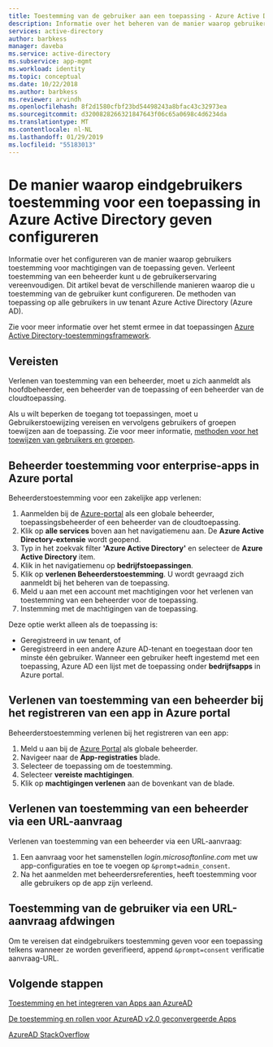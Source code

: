 ```yaml
---
title: Toestemming van de gebruiker aan een toepassing - Azure Active Directory configureren | Microsoft Docs
description: Informatie over het beheren van de manier waarop gebruikers toestemming voor machtigingen van de toepassing geven. Verleent toestemming van een beheerder kunt u de gebruikerservaring vereenvoudigen. Deze methoden zijn van toepassing op alle gebruikers in uw tenant Azure Active Directory (Azure AD).
services: active-directory
author: barbkess
manager: daveba
ms.service: active-directory
ms.subservice: app-mgmt
ms.workload: identity
ms.topic: conceptual
ms.date: 10/22/2018
ms.author: barbkess
ms.reviewer: arvindh
ms.openlocfilehash: 8f2d1580cfbf23bd54498243a8bfac43c32973ea
ms.sourcegitcommit: d3200828266321847643f06c65a0698c4d6234da
ms.translationtype: MT
ms.contentlocale: nl-NL
ms.lasthandoff: 01/29/2019
ms.locfileid: "55183013"
---
```

# <a name="configure-the-way-end-users-consent-to-an-application-in-azure-active-directory"></a>De manier waarop eindgebruikers toestemming voor een toepassing in Azure Active Directory geven configureren
Informatie over het configureren van de manier waarop gebruikers toestemming voor machtigingen van de toepassing geven. Verleent toestemming van een beheerder kunt u de gebruikerservaring vereenvoudigen. Dit artikel bevat de verschillende manieren waarop die u toestemming van de gebruiker kunt configureren. De methoden van toepassing op alle gebruikers in uw tenant Azure Active Directory (Azure AD). 

Zie voor meer informatie over het stemt ermee in dat toepassingen [Azure Active Directory-toestemmingsframework](../develop/consent-framework.md).

## <a name="prerequisites"></a>Vereisten

Verlenen van toestemming van een beheerder, moet u zich aanmeldt als hoofdbeheerder, een beheerder van de toepassing of een beheerder van de cloudtoepassing.

Als u wilt beperken de toegang tot toepassingen, moet u Gebruikerstoewijzing vereisen en vervolgens gebruikers of groepen toewijzen aan de toepassing.  Zie voor meer informatie, [methoden voor het toewijzen van gebruikers en groepen](methods-for-assigning-users-and-groups.md).

## <a name="grant-admin-consent-to-enterprise-apps-in-the-azure-portal"></a>Beheerder toestemming voor enterprise-apps in Azure portal

Beheerderstoestemming voor een zakelijke app verlenen:

1. Aanmelden bij de [Azure-portal](https://portal.azure.com) als een globale beheerder, toepassingsbeheerder of een beheerder van de cloudtoepassing.
2. Klik op **alle services** boven aan het navigatiemenu aan. De **Azure Active Directory-extensie** wordt geopend.
3. Typ in het zoekvak filter **'Azure Active Directory'** en selecteer de **Azure Active Directory** item.
4. Klik in het navigatiemenu op **bedrijfstoepassingen**.
5. Klik op **verlenen Beheerderstoestemming**. U wordt gevraagd zich aanmeldt bij het beheren van de toepassing.
6. Meld u aan met een account met machtigingen voor het verlenen van toestemming van een beheerder voor de toepassing. 
7. Instemming met de machtigingen van de toepassing.

Deze optie werkt alleen als de toepassing is: 

- Geregistreerd in uw tenant, of
- Geregistreerd in een andere Azure AD-tenant en toegestaan door ten minste één gebruiker. Wanneer een gebruiker heeft ingestemd met een toepassing, Azure AD een lijst met de toepassing onder **bedrijfsapps** in Azure portal.

## <a name="grant-admin-consent-when-registering-an-app-in-the-azure-portal"></a>Verlenen van toestemming van een beheerder bij het registreren van een app in Azure portal

Beheerderstoestemming verlenen bij het registreren van een app: 

1. Meld u aan bij de [Azure Portal](https://portal.azure.com) als globale beheerder.
2. Navigeer naar de **App-registraties** blade.
3. Selecteer de toepassing om de toestemming.
4. Selecteer **vereiste machtigingen**.
5. Klik op **machtigingen verlenen** aan de bovenkant van de blade.


## <a name="grant-admin-consent-through-a-url-request"></a>Verlenen van toestemming van een beheerder via een URL-aanvraag

Verlenen van toestemming van een beheerder via een URL-aanvraag:

1. Een aanvraag voor het samenstellen *login.microsoftonline.com* met uw app-configuraties en toe te voegen op `&prompt=admin_consent`. 
2. Na het aanmelden met beheerdersreferenties, heeft toestemming voor alle gebruikers op de app zijn verleend.


## <a name="force-user-consent-through-a-url-request"></a>Toestemming van de gebruiker via een URL-aanvraag afdwingen

Om te vereisen dat eindgebruikers toestemming geven voor een toepassing telkens wanneer ze worden geverifieerd, append `&prompt=consent` verificatie aanvraag-URL.

## <a name="next-steps"></a>Volgende stappen

[Toestemming en het integreren van Apps aan AzureAD](../develop/quickstart-v1-integrate-apps-with-azure-ad.md)

[De toestemming en rollen voor AzureAD v2.0 geconvergeerde Apps](../develop/active-directory-v2-scopes.md)

[AzureAD StackOverflow](https://stackoverflow.com/questions/tagged/azure-active-directory)
